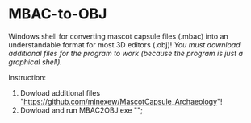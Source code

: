 # MBAC-to-OBJ
Windows shell for converting mascot capsule files (.mbac) into an understandable format for most 3D editors (.obj)!
*You must download additional files for the program to work (because the program is just a graphical shell).*

Instruction:
1. Dowload additional files "https://github.com/minexew/MascotCapsule_Archaeology"!
2. Dowload and run MBAC2OBJ.exe "";
